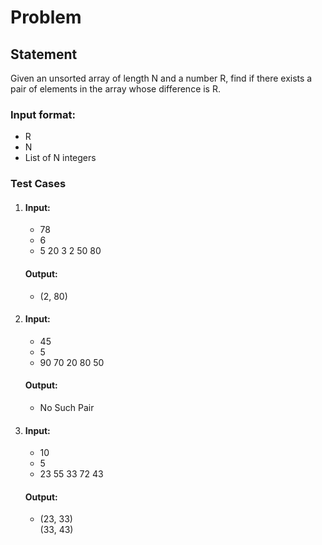 # Problem

## Statement

Given an unsorted array of length N and a number R, find if there exists a 
pair of elements in the array whose difference is R.

### Input format:
- R
- N
- List of N integers

### Test Cases
1.
    #### Input:
    - 78
    - 6
    - 5 20 3 2 50 80

    #### Output: 
    - (2, 80)
2.
    #### Input:
    - 45
    - 5
    - 90 70 20 80 50
    #### Output:
    - No Such Pair
3.
    #### Input:
    - 10
    - 5
    - 23 55 33 72 43
    #### Output:
    - (23, 33) <br>
      (33, 43)